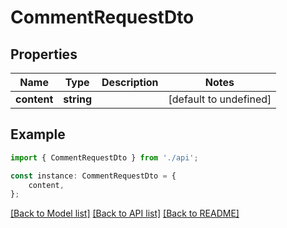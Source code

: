 # CommentRequestDto


## Properties

Name | Type | Description | Notes
------------ | ------------- | ------------- | -------------
**content** | **string** |  | [default to undefined]

## Example

```typescript
import { CommentRequestDto } from './api';

const instance: CommentRequestDto = {
    content,
};
```

[[Back to Model list]](../README.md#documentation-for-models) [[Back to API list]](../README.md#documentation-for-api-endpoints) [[Back to README]](../README.md)
